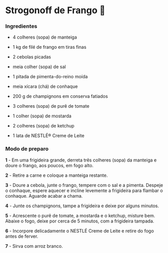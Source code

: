   # Strogonoff de Frango :chicken:

### Ingredientes

- 4 colheres (sopa) de manteiga

- 1 kg de filé de frango em tiras finas
- 2 cebolas picadas
- meia colher (sopa) de sal
- 1 pitada de pimenta-do-reino moída
- meia xícara (chá) de conhaque
- 200 g de champignons em conserva fatiados
- 3 colheres (sopa) de purê de tomate
- 1 colher (sopa) de mostarda
- 2 colheres (sopa) de ketchup
- 1 lata de NESTLÉ® Creme de Leite

### Modo de preparo

**1** - Em uma frigideira grande, derreta três colheres (sopa) da manteiga e doure o frango, aos poucos, em fogo alto.

**2** - Retire a carne e coloque a manteiga restante.

**3** - Doure a cebola, junte o frango, tempere com o sal e a pimenta. Despeje o conhaque, espere aquecer e incline levemente a frigideira para flambar o conhaque. Aguarde acabar a chama.

**4** - Junte os champignons, tampe a frigideira e deixe por alguns minutos.

**5** - Acrescente o purê de tomate, a mostarda e o ketchup, misture bem. Abaixe o fogo, deixe por cerca de 5 minutos, com a frigideira tampada.

**6** - Incorpore delicadamente o NESTLÉ Creme de Leite e retire do fogo antes de ferver.

**7** - Sirva com arroz branco.



